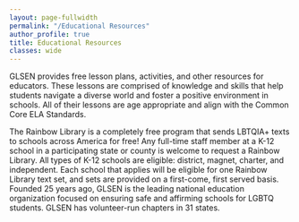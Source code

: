 ```yaml
---
layout: page-fullwidth
permalink: "/Educational Resources"
author_profile: true
title: Educational Resources
classes: wide
---
```


GLSEN provides free lesson plans, activities, and other resources for educators. These lessons are comprised of knowledge and skills that help students navigate a diverse world and foster a positive environment in schools. All of their lessons are age appropriate and align with the Common Core ELA Standards.

The Rainbow Library is a completely free program that sends LBTQIA+ texts to schools across America for free!
Any full-time staff member at a K-12 school in a participating state or county is welcome to request a Rainbow Library. All types of K-12 schools are eligible: district, magnet, charter, and independent. Each school that applies will be eligible for one Rainbow Library text set, and sets are provided on a first-come, first served basis. Founded 25 years ago, GLSEN is the leading national education organization focused on ensuring safe and affirming schools for LGBTQ students. GLSEN has volunteer-run chapters in 31 states. 

